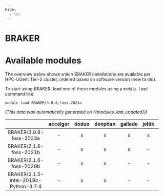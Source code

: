 ```yaml
---
hide:
  - toc
---
```


BRAKER
======

# Available modules


The overview below shows which BRAKER installations are available per HPC-UGent Tier-2 cluster, ordered based on software version (new to old).

To start using BRAKER, load one of these modules using a `module load` command like:

```shell
module load BRAKER/3.0.8-foss-2023a
```

*(This data was automatically generated on {{modules_last_updated}})*  

| |accelgor|doduo|donphan|gallade|joltik|shinx|skitty|
| :---: | :---: | :---: | :---: | :---: | :---: | :---: | :---: |
|BRAKER/3.0.8-foss-2023a|-|x|x|x|x|x|x|
|BRAKER/2.1.6-foss-2021b|-|x|x|x|-|-|-|
|BRAKER/2.1.6-foss-2020b|-|x|x|-|-|-|-|
|BRAKER/2.1.5-intel-2019b-Python-3.7.4|-|x|x|-|-|-|-|

